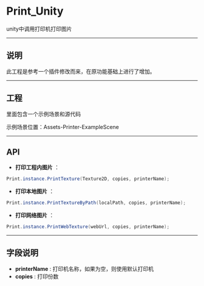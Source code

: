 # Print_Unity
unity中调用打印机打印图片

---
## 说明
此工程是参考一个插件修改而来，在原功能基础上进行了增加。

---
## 工程
里面包含一个示例场景和源代码

示例场景位置：Assets-Printer-ExampleScene

---
## API
- **打印工程内图片** ： 
``` csharp
Print.instance.PrintTexture(Texture2D, copies, printerName);
```
- **打印本地图片** ： 
``` csharp
Print.instance.PrintTextureByPath(localPath, copies, printerName);
```
- **打印网络图片** ： 
``` csharp
Print.instance.PrintWebTexture(webUrl, copies, printerName);
```

---
## 字段说明
- **printerName** : 打印机名称，如果为空，则使用默认打印机
- **copies** : 打印份数